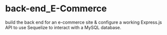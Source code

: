 # back-end_E-Commerce
build the back end for an e-commerce site &amp; configure a working Express.js API to use Sequelize to interact with a MySQL database.
